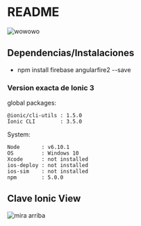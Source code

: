 # README #

![wowowo](http://static.fjcdn.com/gifs/Trippy_c2d391_2720253.gif)

## Dependencias/Instalaciones

+ npm install firebase angularfire2 --save

### Version exacta de Ionic 3 ###

global packages:

    @ionic/cli-utils : 1.5.0
    Ionic CLI        : 3.5.0

System:

    Node       : v6.10.1
    OS         : Windows 10
    Xcode      : not installed
    ios-deploy : not installed
    ios-sim    : not installed
    npm        : 5.0.0



## Clave Ionic View ##


![mira arriba](https://image.ibb.co/hxONnv/ezgif_com_rotate.gif)